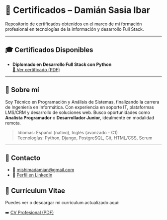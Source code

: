 # 📄 Certificados – Damián Sasia Ibar

Repositorio de certificados obtenidos en el marco de mi formación profesional en tecnologías de la información y desarrollo Full Stack.

---

## 🎓 Certificados Disponibles

- **Diplomado en Desarrollo Full Stack con Python**  
  [📎 Ver certificado (PDF)](./Certificado_Diplomado_Python_FullStack.pdf)

---

## 💼 Sobre mí

Soy Técnico en Programación y Análisis de Sistemas, finalizando la carrera de Ingeniería en Informática. Con experiencia en soporte IT, plataformas LMS/CRM y desarrollo de soluciones web. Busco oportunidades como **Analista Programador** o **Desarrollador Junior**, idealmente en modalidad remota.

> Idiomas: Español (nativo), Inglés (avanzado - C1)  
> Tecnologías: Python, Django, PostgreSQL, Git, HTML/CSS, Scrum

---

## 🔗 Contacto

- 📧 mishimadamian@gmail.com  
- 💼 [Perfil en LinkedIn ](https://www.linkedin.com/in/damián-sasia/)  

## 📄 Currículum Vitae

Puedes ver o descargar mi currículum actualizado aquí:

➡️ [CV Profesional (PDF)](./DAMI%C3%81N%20SASIA%20IBAR%20c.v%202025.pdf)

